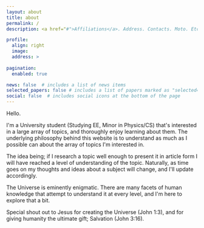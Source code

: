 ```yaml
---
layout: about
title: about
permalink: /
description: <a href="#">Affiliations</a>. Address. Contacts. Moto. Etc.

profile:
  align: right
  image: 
  address: >
 
pagination:
  enabled: true

news: false  # includes a list of news items
selected_papers: false # includes a list of papers marked as "selected={true}"
social: false  # includes social icons at the bottom of the page
---
```


Hello.

<p>I'm a University student (Studying EE, Minor in Physics/CS) that's interested in a large array of topics, and thoroughly enjoy learning about them. The underlying philosophy behind this website is to understand as much as I possible can about the array of topics I'm interested in.</p>

The idea being; if I research a topic well enough to present it in article form I will have reached a level of understanding of the topic. Naturally, as time goes on my thoughts and ideas about a subject will change, and I'll update accordingly.
  
The Universe is eminently enigmatic. There are many facets of human knowledge that attempt to understand it at every level, and I'm here to explore that a bit.
  
Special shout out to Jesus for creating the Universe (John 1:3), and for giving humanity the ultimate gift; Salvation (John 3:16). 